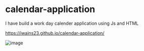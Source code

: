 # calendar-application

I have build a work day calender application using Js and HTML

https://iwains23.github.io/calendar-application/

![image](https://github.com/IWAINS23/calendar-application/assets/140549905/ed6e857c-06b5-4b02-9fe1-db41c99eeac4)
